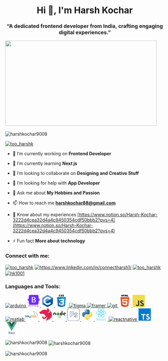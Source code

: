 <h1 align="center">Hi 👋, I'm Harsh Kochar</h1>
<h3 align="center">“A dedicated frontend developer from India, crafting engaging digital experiences.”</h3>
<img src="https://i.giphy.com/media/Rpl1sod1vCXK0L2SUN/giphy.webp" width="480" height="270" frameBorder="0" class="giphy-embed" allowFullScreen></img>
<p align="left"> <img src="https://komarev.com/ghpvc/?username=harshkochar9008&label=Profile%20views&color=0e75b6&style=flat" alt="harshkochar9008" /> </p>

<p align="left"> <a href="https://twitter.com/too_harshk" target="blank"><img src="https://img.shields.io/twitter/follow/too_harshk?logo=twitter&style=for-the-badge" alt="too_harshk" /></a> </p>

- 🔭 I’m currently working on **Frontend Developer**

- 🌱 I’m currently learning **Next js**

- 👯 I’m looking to collaborate on **Designing and Creative Stuff**

- 🤝 I’m looking for help with **App Developer**

- 💬 Ask me about **My Hobbies and Passion**

- 📫 How to reach me **harshkochar88@gmail.com**

- 📄 Know about my experiences [https://www.notion.so/Harsh-Kochar-3222d4cea32d4a4c9450354cdf50bbb2?pvs=4](https://www.notion.so/Harsh-Kochar-3222d4cea32d4a4c9450354cdf50bbb2?pvs=4)

- ⚡ Fun fact **More about technology**

<h3 align="left">Connect with me:</h3>
<p align="left">
<a href="https://twitter.com/too_harshk" target="blank"><img align="center" src="https://raw.githubusercontent.com/rahuldkjain/github-profile-readme-generator/master/src/images/icons/Social/twitter.svg" alt="too_harshk" height="30" width="40" /></a>
<a href="https://linkedin.com/in/https://www.linkedin.com/in/connectharsh1/" target="blank"><img align="center" src="https://raw.githubusercontent.com/rahuldkjain/github-profile-readme-generator/master/src/images/icons/Social/linked-in-alt.svg" alt="https://www.linkedin.com/in/connectharsh1/" height="30" width="40" /></a>
<a href="https://instagram.com/too_harshk" target="blank"><img align="center" src="https://raw.githubusercontent.com/rahuldkjain/github-profile-readme-generator/master/src/images/icons/Social/instagram.svg" alt="too_harshk" height="30" width="40" /></a>
<a href="https://discord.gg/hk1001" target="blank"><img align="center" src="https://raw.githubusercontent.com/rahuldkjain/github-profile-readme-generator/master/src/images/icons/Social/discord.svg" alt="hk1001" height="30" width="40" /></a>
</p>

<h3 align="left">Languages and Tools:</h3>
<p align="left"> <a href="https://www.arduino.cc/" target="_blank" rel="noreferrer"> <img src="https://cdn.worldvectorlogo.com/logos/arduino-1.svg" alt="arduino" width="40" height="40"/> </a> <a href="https://getbootstrap.com" target="_blank" rel="noreferrer"> <img src="https://raw.githubusercontent.com/devicons/devicon/master/icons/bootstrap/bootstrap-plain-wordmark.svg" alt="bootstrap" width="40" height="40"/> </a> <a href="https://www.cprogramming.com/" target="_blank" rel="noreferrer"> <img src="https://raw.githubusercontent.com/devicons/devicon/master/icons/c/c-original.svg" alt="c" width="40" height="40"/> </a> <a href="https://www.w3schools.com/css/" target="_blank" rel="noreferrer"> <img src="https://raw.githubusercontent.com/devicons/devicon/master/icons/css3/css3-original-wordmark.svg" alt="css3" width="40" height="40"/> </a> <a href="https://www.figma.com/" target="_blank" rel="noreferrer"> <img src="https://www.vectorlogo.zone/logos/figma/figma-icon.svg" alt="figma" width="40" height="40"/> </a> <a href="https://www.framer.com/" target="_blank" rel="noreferrer"> <img src="https://www.vectorlogo.zone/logos/framer/framer-icon.svg" alt="framer" width="40" height="40"/> </a> <a href="https://git-scm.com/" target="_blank" rel="noreferrer"> <img src="https://www.vectorlogo.zone/logos/git-scm/git-scm-icon.svg" alt="git" width="40" height="40"/> </a> <a href="https://www.w3.org/html/" target="_blank" rel="noreferrer"> <img src="https://raw.githubusercontent.com/devicons/devicon/master/icons/html5/html5-original-wordmark.svg" alt="html5" width="40" height="40"/> </a> <a href="https://developer.mozilla.org/en-US/docs/Web/JavaScript" target="_blank" rel="noreferrer"> <img src="https://raw.githubusercontent.com/devicons/devicon/master/icons/javascript/javascript-original.svg" alt="javascript" width="40" height="40"/> </a> <a href="https://www.mathworks.com/" target="_blank" rel="noreferrer"> <img src="https://upload.wikimedia.org/wikipedia/commons/2/21/Matlab_Logo.png" alt="matlab" width="40" height="40"/> </a> <a href="https://www.mysql.com/" target="_blank" rel="noreferrer"> <img src="https://raw.githubusercontent.com/devicons/devicon/master/icons/mysql/mysql-original-wordmark.svg" alt="mysql" width="40" height="40"/> </a> <a href="https://nestjs.com/" target="_blank" rel="noreferrer"> <img src="https://raw.githubusercontent.com/devicons/devicon/master/icons/nestjs/nestjs-plain.svg" alt="nestjs" width="40" height="40"/> </a> <a href="https://nodejs.org" target="_blank" rel="noreferrer"> <img src="https://raw.githubusercontent.com/devicons/devicon/master/icons/nodejs/nodejs-original-wordmark.svg" alt="nodejs" width="40" height="40"/> </a> <a href="https://www.photoshop.com/en" target="_blank" rel="noreferrer"> <img src="https://raw.githubusercontent.com/devicons/devicon/master/icons/photoshop/photoshop-line.svg" alt="photoshop" width="40" height="40"/> </a> <a href="https://www.python.org" target="_blank" rel="noreferrer"> <img src="https://raw.githubusercontent.com/devicons/devicon/master/icons/python/python-original.svg" alt="python" width="40" height="40"/> </a> <a href="https://reactjs.org/" target="_blank" rel="noreferrer"> <img src="https://raw.githubusercontent.com/devicons/devicon/master/icons/react/react-original-wordmark.svg" alt="react" width="40" height="40"/> </a> <a href="https://reactnative.dev/" target="_blank" rel="noreferrer"> <img src="https://reactnative.dev/img/header_logo.svg" alt="reactnative" width="40" height="40"/> </a> <a href="https://www.typescriptlang.org/" target="_blank" rel="noreferrer"> <img src="https://raw.githubusercontent.com/devicons/devicon/master/icons/typescript/typescript-original.svg" alt="typescript" width="40" height="40"/> </a> <a href="https://vuejs.org/" target="_blank" rel="noreferrer"> <img src="https://raw.githubusercontent.com/devicons/devicon/master/icons/vuejs/vuejs-original-wordmark.svg" alt="vuejs" width="40" height="40"/> </a> </p>

<p><img align="left" src="https://github-readme-stats.vercel.app/api/top-langs?username=harshkochar9008&show_icons=true&locale=en&layout=compact" alt="harshkochar9008" /></p>

<p>&nbsp;<img align="center" src="https://github-readme-stats.vercel.app/api?username=harshkochar9008&show_icons=true&locale=en" alt="harshkochar9008" /></p>

<p><img align="center" src="https://github-readme-streak-stats.herokuapp.com/?user=harshkochar9008&" alt="harshkochar9008" /></p>

